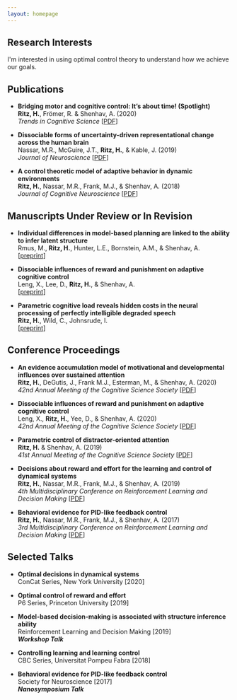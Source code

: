 ```yaml
---
layout: homepage
---
```


## Research Interests
I'm interested in using optimal control theory to understand how we achieve our goals.



## Publications

- **Bridging motor and cognitive control: It’s about time! (Spotlight)**
  <br>
  **Ritz, H.**, Frömer, R. & Shenhav, A. (2020)
  <br>
  *Trends in Cognitive Science* [[PDF]()]

- **Dissociable forms of uncertainty-driven representational change across the human brain**
  <br>
  Nassar, M.R., McGuire, J.T., **Ritz, H.**, & Kable, J. (2019)
  <br>
  *Journal of Neuroscience* [[PDF]()]

- **A control theoretic model of adaptive behavior in dynamic environments**
  <br>
  **Ritz, H.**, Nassar, M.R., Frank, M.J., & Shenhav, A. (2018)
  <br>
  *Journal of Cognitive Neuroscience* [[PDF]()]





## Manuscripts Under Review or In Revision

- **Individual differences in model-based planning are linked to the ability to infer latent structure**
  <br>
  Rmus, M., **Ritz, H.**, Hunter, L.E., Bornstein, A.M., & Shenhav, A.
  <br>
  [[preprint](https://www.biorxiv.org/content/10.1101/723072v1.abstract)]
  
- **Dissociable influences of reward and punishment on adaptive cognitive control**
  <br>
  Leng, X., Lee, D., **Ritz, H.**, & Shenhav, A.
  <br>
  [[preprint](https://www.biorxiv.org/content/10.1101/2020.09.11.294157v1.abstract)]
  
- **Parametric cognitive load reveals hidden costs in the neural processing of perfectly intelligible degraded speech**
  <br>
  **Ritz, H.**, Wild, C., Johnsrude, I.
  <br>
  [[preprint](https://www.biorxiv.org/content/10.1101/2020.10.02.324509v2.abstract)]
  




## Conference Proceedings 

- **An evidence accumulation model of motivational and developmental influences over sustained attention**
  <br>
  **Ritz, H.**, DeGutis, J., Frank M.J., Esterman, M., & Shenhav, A. (2020)
  <br>
  *42nd Annual Meeting of the Cognitive Science Society* [[PDF]()]

- **Dissociable influences of reward and punishment on adaptive cognitive control**
  <br>
  Leng, X., **Ritz, H.**, Yee, D., & Shenhav, A. (2020)
  <br>
  *42nd Annual Meeting of the Cognitive Science Society* [[PDF]()]

- **Parametric control of distractor-oriented attention**
  <br>
  **Ritz, H.** & Shenhav, A. (2019)
  <br>
  *41st Annual Meeting of the Cognitive Science Society* [[PDF]()]
  
- **Decisions about reward and effort for the learning and control of dynamical systems**
  <br>
  **Ritz, H.**, Nassar, M.R., Frank, M.J., & Shenhav, A. (2019)
  <br>
  *4th Multidisciplinary Conference on Reinforcement Learning and Decision Making* [[PDF]()]
  
- **Behavioral evidence for PID-like feedback control**
  <br>
  **Ritz, H.**, Nassar, M.R., Frank, M.J., & Shenhav, A. (2017)
  <br>
  *3rd Multidisciplinary Conference on Reinforcement Learning and Decision Making* [[PDF]()]
  
  
  
  
## Selected Talks

- **Optimal decisions in dynamical systems**
  <br>
  ConCat Series, New York University [2020]
  
- **Optimal control of reward and effort**
  <br>
  P6 Series, Princeton University [2019]
  
- **Model-based decision-making is associated with structure inference ability**
  <br>
  Reinforcement Learning and Decision Making [2019]
  <br>
  ***Workshop Talk***

- **Controlling learning and learning control**
  <br>
  CBC Series, Universitat Pompeu Fabra [2018]
  
- **Behavioral evidence for PID-like feedback control**
  <br>
  Society for Neuroscience [2017]
  <br>
  ***Nanosymposium Talk***
  
